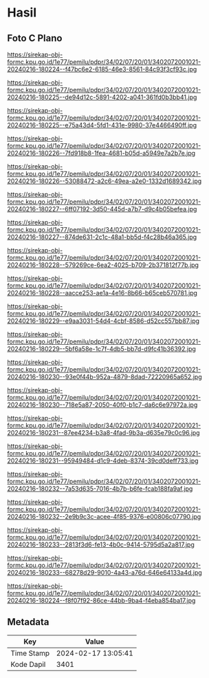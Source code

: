 # Hasil

## Foto C Plano

https://sirekap-obj-formc.kpu.go.id/1e77/pemilu/pdpr/34/02/07/20/01/3402072001021-20240216-180224--f47bc6e2-6185-46e3-8561-84c93f3cf93c.jpg

https://sirekap-obj-formc.kpu.go.id/1e77/pemilu/pdpr/34/02/07/20/01/3402072001021-20240216-180225--de94d12c-5891-4202-a041-361fd0b3bb41.jpg

https://sirekap-obj-formc.kpu.go.id/1e77/pemilu/pdpr/34/02/07/20/01/3402072001021-20240216-180225--e75a43d4-5fd1-431e-9980-37e4466490ff.jpg

https://sirekap-obj-formc.kpu.go.id/1e77/pemilu/pdpr/34/02/07/20/01/3402072001021-20240216-180226--7fd918b8-1fea-4681-b05d-a5949e7a2b7e.jpg

https://sirekap-obj-formc.kpu.go.id/1e77/pemilu/pdpr/34/02/07/20/01/3402072001021-20240216-180226--53088472-a2c6-49ea-a2e0-1332d1689342.jpg

https://sirekap-obj-formc.kpu.go.id/1e77/pemilu/pdpr/34/02/07/20/01/3402072001021-20240216-180227--6ff07192-3d50-445d-a7b7-d9c4b05befea.jpg

https://sirekap-obj-formc.kpu.go.id/1e77/pemilu/pdpr/34/02/07/20/01/3402072001021-20240216-180227--874de631-2c1c-48a1-bb5d-f4c28b46a365.jpg

https://sirekap-obj-formc.kpu.go.id/1e77/pemilu/pdpr/34/02/07/20/01/3402072001021-20240216-180228--579269ce-6ea2-4025-b709-2b371812f77b.jpg

https://sirekap-obj-formc.kpu.go.id/1e77/pemilu/pdpr/34/02/07/20/01/3402072001021-20240216-180228--aacce253-ae1a-4e16-8b66-b65ceb570781.jpg

https://sirekap-obj-formc.kpu.go.id/1e77/pemilu/pdpr/34/02/07/20/01/3402072001021-20240216-180229--e9aa3031-54d4-4cbf-8586-d52cc557bb87.jpg

https://sirekap-obj-formc.kpu.go.id/1e77/pemilu/pdpr/34/02/07/20/01/3402072001021-20240216-180229--5bf6a58e-1c7f-4db5-bb7d-d9fc41b36392.jpg

https://sirekap-obj-formc.kpu.go.id/1e77/pemilu/pdpr/34/02/07/20/01/3402072001021-20240216-180230--93e0f44b-952a-4879-8dad-72220965a652.jpg

https://sirekap-obj-formc.kpu.go.id/1e77/pemilu/pdpr/34/02/07/20/01/3402072001021-20240216-180230--718e5a87-2050-40f0-b1c7-da6c6e97972a.jpg

https://sirekap-obj-formc.kpu.go.id/1e77/pemilu/pdpr/34/02/07/20/01/3402072001021-20240216-180231--87ee4234-b3a8-4fad-9b3a-d635e79c0c96.jpg

https://sirekap-obj-formc.kpu.go.id/1e77/pemilu/pdpr/34/02/07/20/01/3402072001021-20240216-180231--95949484-d1c9-4deb-8374-39cd0deff733.jpg

https://sirekap-obj-formc.kpu.go.id/1e77/pemilu/pdpr/34/02/07/20/01/3402072001021-20240216-180232--7a53d635-7016-4b7b-b6fe-fcab188fa9af.jpg

https://sirekap-obj-formc.kpu.go.id/1e77/pemilu/pdpr/34/02/07/20/01/3402072001021-20240216-180232--2e9b9c3c-acee-4f85-9376-e00806c07790.jpg

https://sirekap-obj-formc.kpu.go.id/1e77/pemilu/pdpr/34/02/07/20/01/3402072001021-20240216-180233--2813f3d6-fe13-4b0c-9414-5795d5a2a817.jpg

https://sirekap-obj-formc.kpu.go.id/1e77/pemilu/pdpr/34/02/07/20/01/3402072001021-20240216-180233--68278d29-9010-4a43-a76d-646e64133a4d.jpg

https://sirekap-obj-formc.kpu.go.id/1e77/pemilu/pdpr/34/02/07/20/01/3402072001021-20240216-180224--f8f07f92-86ce-44bb-9ba4-f4eba854ba17.jpg


## Metadata

| Key        | Value               |
| ---------- | ------------------- |
| Time Stamp | 2024-02-17 13:05:41 |
| Kode Dapil | 3401                |



